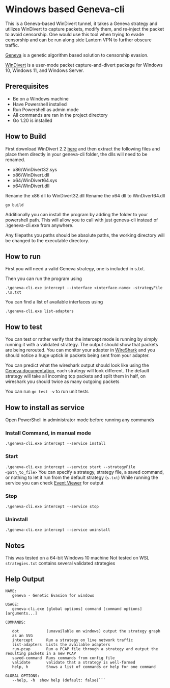 # Windows based Geneva-cli

This is a Geneva-based WinDivert tunnel, it takes a Geneva strategy and utilizes WinDivert to capture packets, modify them, and re-inject the packet to avoid censorship. One would use this tool when trying to evade censorship and can be run along side Lantern VPN to further obscure traffic.

[Geneva](https://geneva.cs.umd.edu/) is a genetic algorithm based solution to censorship evasion.

[WinDivert](https://www.reqrypt.org/windivert.html) is a user-mode packet capture-and-divert package for Windows 10, Windows 11, and Windows Server.

## Prerequisites

- Be on a Windows machine
- Have Powershell installed
- Run Powershell as admin mode
- All commands are ran in the project directory
- Go 1.20 is installed

## How to Build

First download WinDivert 2.2 [here](https://www.reqrypt.org/windivert.html) and then extract the following files and place them directly in your geneva-cli folder, the dlls will need to be renamed.
- x86/WinDivert32.sys
- x86/WinDivert.dll
- x64/WinDivert64.sys
- x64/WinDivert.dll

Rename the x86 dll to WinDivert32.dll
Rename the x64 dll to WinDivert64.dll

`go build`

Additionally you can install the program by adding the folder to your powershell path. 
This will allow you to call with just geneva-cli instead of .\geneva-cli.exe from anywhere. 

Any filepaths you paths should be absolute paths, the working directory will be changed to the executable directory.

## How to run
First you will need a valid Geneva strategy, one is included in s.txt.

Then you can run the program using

`.\geneva-cli.exe intercept --interface <interface-name> -strategyFile .\s.txt`

You can find a list of available interfaces using

`.\geneva-cli.exe list-adapters`

## How to test

You can test or rather verify that the intercept mode is running by simply running it with a validated strategy. The output should show that packets are being rerouted. You can monitor your adapter in [WireShark](https://www.wireshark.org/) and you should notice a huge uptick in packets being sent from your adapter.

You can predict what the wireshark output should look like using the [Geneva documentation](https://github.com/getlantern/geneva?tab=readme-ov-file#strategies-forests-and-action-trees), each strategy will look different. The default strategy will take all incoming tcp packets and split them in half, on wireshark you should twice as many outgoing packets

You can run `go test -v` to run unit tests

## How to install as service

Open PowerShell in administrator mode before running any commands

### Install Command, in manual mode

```.\geneva-cli.exe intercept --service install```

### Start

```.\geneva-cli.exe intercept --service start --strategyFile <path_to_file>```
You can specify a strategy, strategy file, a saved command, or nothing to let it run from the default strategy (`s.txt`)
While running the service you can check [Event Viewer](https://learn.microsoft.com/en-us/shows/inside/event-viewer) for output

### Stop

```.\geneva-cli.exe intercept --service stop```

### Uninstall

```.\geneva-cli.exe intercept --service uninstall```

## Notes

This was tested on a 64-bit Windows 10 machine
Not tested on WSL
`strategies.txt` contains several validated strategies

## Help Output
```
NAME:
   geneva - Genetic Evasion for windows

USAGE:
   geneva-cli.exe [global options] command [command options] [arguments...]

COMMANDS:

   dot            (unavailable on windows) output the strategy graph 
   as an SVG
   intercept      Run a strategy on live network traffic
   list-adapters  Lists the available adapters
   run-pcap       Run a PCAP file through a strategy and output the resulting packets in a new PCAP
   saved-command  Runs commands from config file
   validate       validate that a strategy is well-formed
   help, h        Shows a list of commands or help for one command

GLOBAL OPTIONS:
   --help, -h  show help (default: false)```